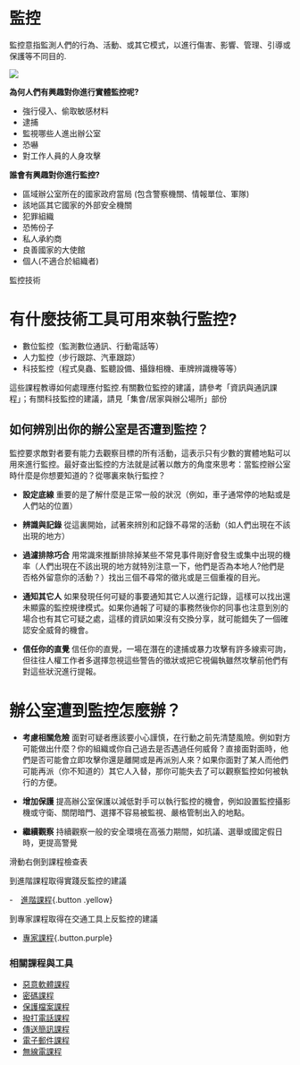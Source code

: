 監控
====

監控意指監測人們的行為、活動、或其它模式，以進行傷害、影響、管理、引導或保護等不同目的.

![](surveillance1.png)

**為何人們有興趣對你進行實體監控呢?**

- 強行侵入、偷取敏感材料
- 逮捕
- 監視哪些人進出辦公室
- 恐嚇
- 對工作人員的人身攻擊

**誰會有興趣對你進行監控?**

- 區域辦公室所在的國家政府當局 (包含警察機關、情報單位、軍隊)
- 該地區其它國家的外部安全機關
- 犯罪組織
- 恐怖份子
- 私人承約商
- 良善國家的大使館
- 個人(不適合於組織者)

監控技術

有什麼技術工具可用來執行監控?
=========================

- 數位監控（監測數位通訊、行動電話等）
- 人力監控（步行跟踪、汽車跟踪）
- 科技監控（程式臭蟲、監聽設備、攝錄相機、車牌辨識機等等）

這些課程教導如何處理應付監控.有關數位監控的建議，請參考「資訊與通訊課程」；有關科技監控的建議，請見「集會/居家與辦公場所」部份 

如何辨別出你的辦公室是否遭到監控？
---------------------------

監控要求敵對者要有能力去觀察目標的所有活動，這表示只有少數的實體地點可以用來進行監控。最好查出監控的方法就是試著以敵方的角度來思考：當監控辦公室時什麼是你想要知道的？從哪裏來執行監控？

- **設定底線**
重要的是了解什麼是正常一般的狀況（例如，車子通常停的地點或是人們站的位置）

- **辨識與記錄**
從這裏開始，試著來辨別和記錄不尋常的活動（如人們出現在不該出現的地方）

- **過濾排除巧合**
用常識來推斷排除掉某些不常見事件剛好會發生或集中出現的機率（人們出現在不該出現的地方就特別注意一下，他們是否為本地人?他們是否格外留意你的活動？）找出三個不尋常的徵兆或是三個重複的目光。

- **通知其它人**
如果發現任何可疑的事要通知其它人以進行記錄，這樣可以找出還未顯露的監控規律模式。如果你通報了可疑的事務然後你的同事也注意到別的場合也有其它可疑之處，這樣的資訊如果沒有交換分享，就可能錯失了一個確認安全威脅的機會。

- **信任你的直覺**
信任你的直覺，一場在潛在的逮捕或暴力攻擊有許多線索可詢，但往往人權工作者多選擇忽視這些警告的徵狀或把它視偏執雖然攻擊前他們有對這些狀況進行提報。

辦公室遭到監控怎麼辦？
====================

- **考慮相關危險**
面對可疑者應該要小心謹慎，在行動之前先清楚風險。例如對方可能做出什麼？你的組織或你自己過去是否遇過任何威脅？直接面對面時，他們是否可能會立即攻擊你還是離開或是再派別人來？如果你面對了某人而他們可能再派（你不知道的）其它人入替，那你可能失去了可以觀察監控如何被執行的方便。

- **增加保護**
提高辦公室保護以減低對手可以執行監控的機會，例如設置監控攝影機或守衛、關閉暗門、選擇不容易被監視、嚴格管制出入的地點。

- **繼續觀察**
持續觀察一般的安全環境在高張力期間，如抗議、選舉或國定假日時，更提高警覺

滑動右側到課程檢查表

到進階課程取得實踐反監控的建議

-　[進階課程](umbrella://lesson/counter-surveillance/1){.button .yellow}

到專家課程取得在交通工具上反監控的建議

- [專家課程](umbrella://lesson/counter-surveillance/2){.button.purple}

### 相關課程與工具

- [惡意軟體課程](umbrella://lesson/malware)
- [密碼課程](umbrella://lesson/passwords)
- [保護檔案課程](umbrella://lesson/protecting-files)
- [撥打電話課程](umbrella://lesson/making-a-call)
- [傳送簡訊課程](umbrella://lesson/sending-a-message)
- [電子郵件課程](umbrella://lesson/email)
- [無線電課程](umbrella://lesson/radio)


